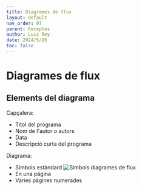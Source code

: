 ```yaml
---
title: Diagrames de flux
layout: default
nav_order: 97
parent: Receptes
author: Luis Rey
date: 2024/5/26
toc: false
---
```


# Diagrames de flux

## Elements del diagrama

Capçalera:

- Títol del programa
- Nom de l'autor o autors
- Data
- Descripció curta del programa

Diagrama:

- Símbols estàndard
![Símbols diagrames de flux](<imatges/Símbols flux.png>)
- En una pàgina
- Varies pàgines numerades
